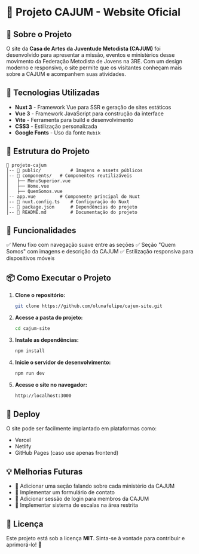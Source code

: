 # 🚀 Projeto CAJUM - Website Oficial

## 📌 Sobre o Projeto
O site da **Casa de Artes da Juventude Metodista (CAJUM)** foi desenvolvido para apresentar a missão, eventos e ministérios desse movimento da Federação Metodista de Jovens na 3RE. Com um design moderno e responsivo, o site permite que os visitantes conheçam mais sobre a CAJUM e acompanhem suas atividades.

## 🎨 Tecnologias Utilizadas
- **Nuxt 3** - Framework Vue para SSR e geração de sites estáticos
- **Vue 3** - Framework JavaScript para construção da interface
- **Vite** - Ferramenta para build e desenvolvimento
- **CSS3** - Estilização personalizada
- **Google Fonts** - Uso da fonte `Rubik`

## 📂 Estrutura do Projeto
```
📁 projeto-cajum
│-- 📁 public/           # Imagens e assets públicos
│-- 📁 components/   # Componentes reutilizáveis
│   ├── MenuSuperior.vue
│   ├── Home.vue
│   ├── QuemSomos.vue  
│-- app.vue         # Componente principal do Nuxt
│-- 📄 nuxt.config.ts    # Configuração do Nuxt
│-- 📄 package.json      # Dependências do projeto
│-- 📄 README.md         # Documentação do projeto
```

## 📜 Funcionalidades
✅ Menu fixo com navegação suave entre as seções
✅ Seção "Quem Somos" com imagens e descrição da CAJUM
✅ Estilização responsiva para dispositivos móveis

## 📦 Como Executar o Projeto
1. **Clone o repositório:**
   ```sh
   git clone https://github.com/olunafelipe/cajum-site.git
   ```
2. **Acesse a pasta do projeto:**
   ```sh
   cd cajum-site
   ```
3. **Instale as dependências:**
   ```sh
   npm install
   ```
4. **Inicie o servidor de desenvolvimento:**
   ```sh
   npm run dev
   ```
5. **Acesse o site no navegador:**
   ```sh
   http://localhost:3000
   ```

## 🚀 Deploy
O site pode ser facilmente implantado em plataformas como:
- Vercel
- Netlify
- GitHub Pages (caso use apenas frontend)

## 💡 Melhorias Futuras
- 📌 Adicionar uma seção falando sobre cada ministério da CAJUM
- 📌 Implementar um formulário de contato
- 📌 Adicionar sessão de login para membros da CAJUM
- 📌 Implementar sistema de escalas na área restrita

## 📝 Licença
Este projeto está sob a licença **MIT**. Sinta-se à vontade para contribuir e aprimorá-lo! 🙌

